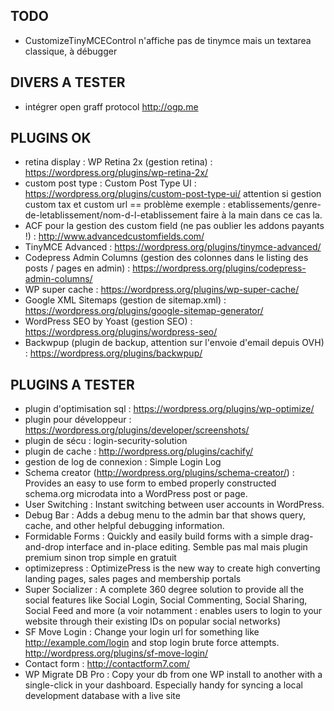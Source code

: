 ## TODO ##
- CustomizeTinyMCEControl n'affiche pas de tinymce mais un textarea classique, à débugger

## DIVERS A TESTER ##
- intégrer open graff protocol http://ogp.me

## PLUGINS OK ##
- retina display : WP Retina 2x (gestion retina) : https://wordpress.org/plugins/wp-retina-2x/
- custom post type : Custom Post Type UI : https://wordpress.org/plugins/custom-post-type-ui/
	attention si gestion custom tax et custom url == problème
	exemple : etablissements/genre-de-letablissement/nom-d-l-etablissement
	faire à la main dans ce cas la.
- ACF pour la gestion des custom field (ne pas oublier les addons payants !) : http://www.advancedcustomfields.com/
- TinyMCE Advanced : https://wordpress.org/plugins/tinymce-advanced/
- Codepress Admin Columns (gestion des colonnes dans le listing des posts / pages en admin) : https://wordpress.org/plugins/codepress-admin-columns/
- WP super cache : https://wordpress.org/plugins/wp-super-cache/
- Google XML Sitemaps (gestion de sitemap.xml) : https://wordpress.org/plugins/google-sitemap-generator/
- WordPress SEO by Yoast (gestion SEO) : https://wordpress.org/plugins/wordpress-seo/
- Backwpup (plugin de backup, attention sur l'envoie d'email depuis OVH) : https://wordpress.org/plugins/backwpup/

## PLUGINS A TESTER ##
- plugin d'optimisation sql : https://wordpress.org/plugins/wp-optimize/
- plugin pour développeur : https://wordpress.org/plugins/developer/screenshots/
- plugin de sécu : login-security-solution
- plugin de cache : http://wordpress.org/plugins/cachify/
- gestion de log de connexion : Simple Login Log
- Schema creator (http://wordpress.org/plugins/schema-creator/) : Provides an easy to use form to embed properly constructed schema.org microdata into a WordPress post or page.
- User Switching : Instant switching between user accounts in WordPress.
- Debug Bar : Adds a debug menu to the admin bar that shows query, cache, and other helpful debugging information.
- Formidable Forms : Quickly and easily build forms with a simple drag-and-drop interface and in-place editing. Semble pas mal mais plugin premium sinon trop simple en gratuit
- optimizepress : OptimizePress is the new way to create high converting landing pages, sales pages and membership portals
- Super Socializer : A complete 360 degree solution to provide all the social features like Social Login, Social Commenting, Social Sharing, Social Feed and more
(a voir notamment : enables users to login to your website through their existing IDs on popular social networks)
- SF Move Login : Change your login url for something like http://example.com/login and stop login brute force attempts. http://wordpress.org/plugins/sf-move-login/
- Contact form : http://contactform7.com/
- WP Migrate DB Pro : Copy your db from one WP install to another with a single-click in your dashboard. Especially handy for syncing a local development database with a live site